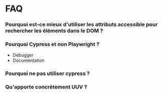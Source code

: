 # FAQ

### Pourquoi est-ce mieux d'utiliser les attributs accessible pour rechercher les éléments dans le DOM ?

### Pourquoi Cypress et non Playwright ?
- Debugger
- Documentation

### Pourquoi ne pas utiliser cypress ?

### Qu'apporte concrètement UUV ?
